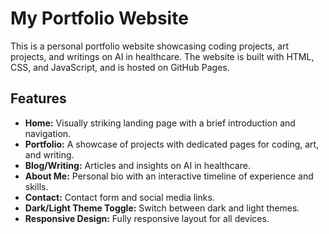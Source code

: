 # My Portfolio Website

This is a personal portfolio website showcasing coding projects, art projects, and writings on AI in healthcare. The website is built with HTML, CSS, and JavaScript, and is hosted on GitHub Pages.

## Features

- **Home:** Visually striking landing page with a brief introduction and navigation.
- **Portfolio:** A showcase of projects with dedicated pages for coding, art, and writing.
- **Blog/Writing:** Articles and insights on AI in healthcare.
- **About Me:** Personal bio with an interactive timeline of experience and skills.
- **Contact:** Contact form and social media links.
- **Dark/Light Theme Toggle:** Switch between dark and light themes.
- **Responsive Design:** Fully responsive layout for all devices.
